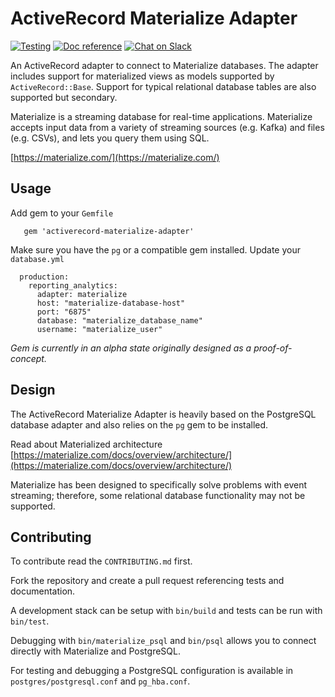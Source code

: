 # ActiveRecord Materialize Adapter

[![Testing](https://github.com/henrytseng/activerecord-materialize-adapter/actions/workflows/testing.yml/badge.svg)](https://github.com/henrytseng/activerecord-materialize-adapter/actions/workflows/testing.yml)
[![Doc reference](https://img.shields.io/badge/doc-reference-orange)](https://materialize.com/docs)
[![Chat on Slack](https://img.shields.io/badge/chat-on%20slack-purple)](https://materialize.com/s/chat)

An ActiveRecord adapter to connect to Materialize databases.  The adapter includes support for materialized views as models supported by `ActiveRecord::Base`.  Support for typical relational database tables are also supported but secondary.

Materialize is a streaming database for real-time applications. Materialize accepts input data from a variety of streaming sources (e.g. Kafka) and files (e.g. CSVs), and lets you query them using SQL.

[https://materialize.com/](https://materialize.com/)


## Usage

Add gem to your `Gemfile`

```
   gem 'activerecord-materialize-adapter'
```

Make sure you have the `pg` or a compatible gem installed.  Update your `database.yml`

```
  production:
    reporting_analytics:
      adapter: materialize
      host: "materialize-database-host"
      port: "6875"
      database: "materialize_database_name"
      username: "materialize_user"
```

*Gem is currently in an alpha state originally designed as a proof-of-concept.*


## Design

The ActiveRecord Materialize Adapter is heavily based on the PostgreSQL database adapter and also relies on the `pg` gem to be installed.

Read about Materialized architecture [https://materialize.com/docs/overview/architecture/](https://materialize.com/docs/overview/architecture/)

Materialize has been designed to specifically solve problems with event streaming; therefore, some relational database functionality may not be supported.


## Contributing

To contribute read the `CONTRIBUTING.md` first.

Fork the repository and create a pull request referencing tests and documentation.

A development stack can be setup with `bin/build` and tests can be run with `bin/test`.

Debugging with `bin/materialize_psql` and `bin/psql` allows you to connect directly with Materialize and PostgreSQL.

For testing and debugging a PostgreSQL configuration is available in `postgres/postgresql.conf` and `pg_hba.conf`.

